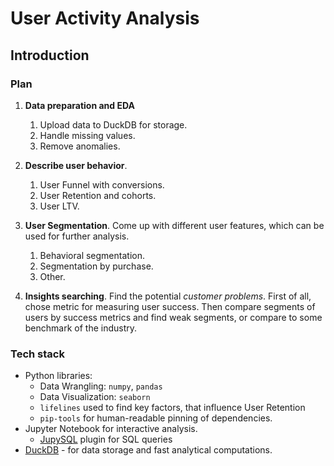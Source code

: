 # User Activity Analysis

## Introduction

### Plan

1. **Data preparation and EDA**
    1. Upload data to DuckDB for storage.
    2. Handle missing values.
    3. Remove anomalies.

2. **Describe user behavior**.
    1. User Funnel with conversions.
    2. User Retention and cohorts.
    3. User LTV.

4. **User Segmentation**. Come up with different user features, which can be used for further analysis.
    1. Behavioral segmentation.
    2. Segmentation by purchase.
    3. Other.

5. **Insights searching**. Find the potential _customer problems_. First of all, chose metric for measuring user success. Then compare segments of users by success metrics and find weak segments, or compare to some benchmark of the industry.

### Tech stack

- Python libraries:
    - Data Wrangling: `numpy`, `pandas`
    - Data Visualization: `seaborn`
    - `lifelines` used to find key factors, that influence User Retention
    - `pip-tools` for human-readable pinning of dependencies.
- Jupyter Notebook for interactive analysis.
    -  [JupySQL](https://github.com/ploomber/jupysql) plugin for SQL queries
- [DuckDB](https://duckdb.org/) - for data storage and fast analytical computations.

